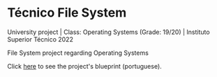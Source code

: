 # Técnico File System
University project | Class: Operating Systems (Grade: 19/20) | Instituto Superior Técnico 2022

File System project regarding Operating Systems

Click
<a href="https://github.com/tecnico-so/enunciado-projeto-so-2022-23/" target="_blank">here</a>
to see the project's blueprint (portuguese).
